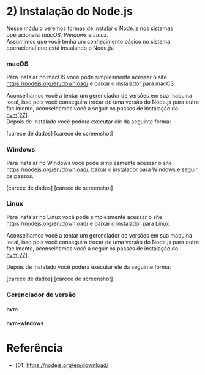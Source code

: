 # 2) Instalação do Node.js

Nesse módulo veremos formas de instalar o Node.js nos sistemas operacionais: *macOS*, *Windows* e *Linux*. <br />
Assumimos que você tenha um conhecimento básico no sistema operacional que está instalando o Node.js.

<a id="getting-ready-macos"></a>
### macOS

Para instalar no macOS você pode simplesmente acessar o site https://nodejs.org/en/download/ e baixar o instalador para macOS.

Aconselhamos você a tentar um gerenciador de versões em sua maquina local, isso pois você conseguira trocar de uma versão do Node.js para outra facilmente, aconselhamos você a seguir os passos de instalação do [nvm](https://github.com/creationix/nvm#installation)[[27]](#ref-27).<br />
Depois de instalado você podera executar ele da seguinte forma:

[carece de dados]
[carece de screenshot]

<a id="getting-ready-windows"></a>
### Windows

Para instalar no Windows você pode simplesmente acessar o site https://nodejs.org/en/download/, baixar o instalador para Windows e seguir os passos.


[carece de dados]
[carece de screenshot]

<a id="getting-ready-linux"></a>
### Linux

Para instalar no Linux você pode simplesmente acessar o site https://nodejs.org/en/download/ e baixar o instalador para Linux.

Aconselhamos você a tentar um gerenciador de versões em sua maquina local, isso pois você conseguira trocar de uma versão do Node.js para outra facilmente, aconselhamos você a seguir os passos de instalação do [nvm](https://github.com/creationix/nvm#installation)[[27]](#ref-27).

Depois de instalado você podera executar ele da seguinte forma:


[carece de dados]
[carece de screenshot]

### Gerenciador de versão

#### nvm

#### nvm-windows

# Referência

- [01] https://nodejs.org/en/download/

